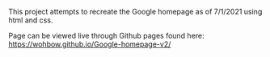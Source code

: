 This project attempts to recreate the Google homepage as of 7/1/2021 using html and css.

Page can be viewed live through Github pages found here: https://wohbow.github.io/Google-homepage-v2/
